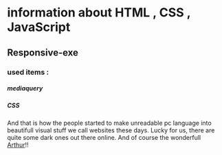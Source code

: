 # information about **HTML** , **CSS** , **JavaScript**
## Responsive-exe
### used items :
##### **mediaquery**
##### **CSS**

And that is how the people started to make unreadable pc language into beautifull visual stuff
we call websites these days. Lucky for us, there are quite some dark ones out there online.
And of course the wonderfull [Arthur](https://www.linkedin.com/in/arthur-pluym-0b7083181/)!!


